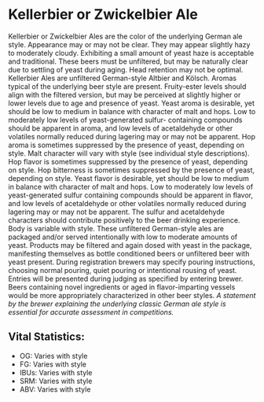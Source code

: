 # Kellerbier or Zwickelbier Ale

Kellerbier or Zwickelbier Ales are the color of the underlying German ale style. Appearance may or may not be clear. They may appear slightly hazy to moderately cloudy. Exhibiting a small amount of yeast haze is acceptable and traditional. These beers must be unfiltered, but may be naturally clear due to settling of yeast during aging. Head retention may not be optimal. Kellerbier Ales are unfiltered German-style Altbier and Kölsch. Aromas typical of the underlying beer style are present. Fruity-ester levels should align with the filtered version, but may be perceived at slightly higher or lower levels due to age and presence of yeast. Yeast aroma is desirable, yet should be low to medium in balance with character of malt and hops. Low to moderately low levels of yeast-generated sulfur- containing compounds should be apparent in aroma, and low levels of acetaldehyde or other volatiles normally reduced during lagering may or may not be apparent. Hop aroma is sometimes suppressed by the presence of yeast, depending on style. Malt character will vary with style (see individual style descriptions). Hop flavor is sometimes suppressed by the presence of yeast, depending on style. Hop bitterness is sometimes suppressed by the presence of yeast, depending on style. Yeast flavor is desirable, yet should be low to medium in balance with character of malt and hops. Low to moderately low levels of yeast-generated sulfur containing compounds should be apparent in flavor, and low levels of acetaldehyde or other volatiles normally reduced during lagering may or may not be apparent. The sulfur and acetaldehyde characters should contribute positively to the beer drinking experience. Body is variable with style. These unfiltered German-style ales are packaged and/or served intentionally with low to moderate amounts of yeast. Products may be filtered and again dosed with yeast in the package, manifesting themselves as bottle conditioned beers or unfiltered beer with yeast present. During registration brewers may specify pouring instructions, choosing normal pouring, quiet pouring or intentional rousing of yeast. Entries will be presented during judging as specified by entering brewer. Beers containing novel ingredients or aged in flavor-imparting vessels would be more appropriately characterized in other beer styles. _A statement by the brewer explaining the underlying classic German ale style is essential for accurate assessment in competitions._

## Vital Statistics:

- OG: Varies with style
- FG: Varies with style
- IBUs: Varies with style
- SRM: Varies with style
- ABV: Varies with style